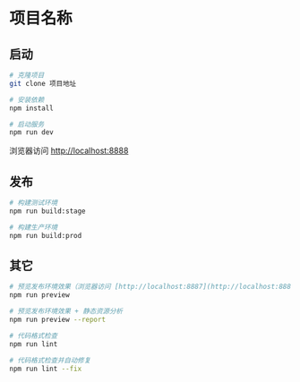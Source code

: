 # 项目名称

## 启动

```bash
# 克隆项目
git clone 项目地址

# 安装依赖
npm install

# 启动服务
npm run dev
```

浏览器访问 [http://localhost:8888](http://localhost:8888)

## 发布

```bash
# 构建测试环境
npm run build:stage

# 构建生产环境
npm run build:prod
```

## 其它

```bash
# 预览发布环境效果（浏览器访问 [http://localhost:8887](http://localhost:8887)）
npm run preview

# 预览发布环境效果 + 静态资源分析
npm run preview --report

# 代码格式检查
npm run lint

# 代码格式检查并自动修复
npm run lint --fix
```
